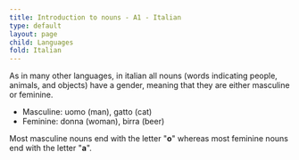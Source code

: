 ```yaml
---
title: Introduction to nouns - A1 - Italian
type: default
layout: page
child: Languages
fold: Italian
---
```


As in many other languages, in italian all nouns (words indicating people,
animals, and objects) have a gender, meaning that they are either masculine
or feminine.

- Masculine: uomo (man), gatto (cat)
- Feminine:  donna (woman), birra (beer)

Most masculine nouns end with the letter "**o**" whereas most feminine nouns
end with the letter "**a**".
